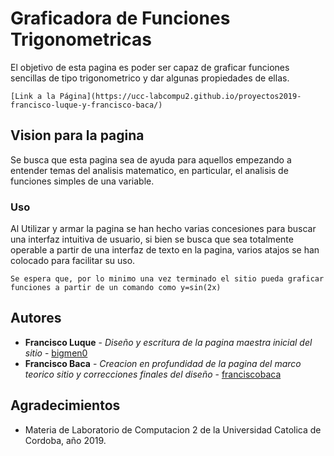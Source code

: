 # Graficadora de Funciones Trigonometricas

El objetivo de esta pagina es poder ser capaz de graficar funciones sencillas de tipo trigonometrico y dar algunas propiedades de ellas.
```
[Link a la Página](https://ucc-labcompu2.github.io/proyectos2019-francisco-luque-y-francisco-baca/)
```
## Vision para la pagina

Se busca que esta pagina sea de ayuda para aquellos empezando a entender temas del analisis matematico, en particular, el analisis de funciones simples de una variable.

### Uso

Al Utilizar y armar la pagina se han hecho varias concesiones para buscar una interfaz intuitiva de usuario, si bien se busca que sea totalmente operable a partir de una interfaz de texto en la pagina, varios atajos se han colocado para facilitar su uso.

```
Se espera que, por lo minimo una vez terminado el sitio pueda graficar funciones a partir de un comando como y=sin(2x)
```


## Autores

* **Francisco Luque** - *Diseño y escritura de la pagina maestra inicial del sitio* - [bigmen0](https://github.com/Bigmen0)
* **Francisco Baca** - *Creacion en profundidad de la pagina del marco teorico sitio y correcciones finales del diseño* - [franciscobaca](https://github.com/franciscobaca)

## Agradecimientos

* Materia de Laboratorio de Computacion 2 de la Universidad Catolica de Cordoba, año 2019.
